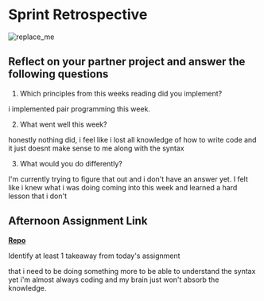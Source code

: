 # Sprint Retrospective

![replace_me](https://codeworks.blob.core.windows.net/public/assets/img/illustrations/placeholder.svg)

## Reflect on your partner project and answer the following questions

1. Which principles from this weeks reading did you implement?

i implemented pair programming this week.

2. What went well this week?

honestly nothing did, i feel like i lost all knowledge of how to write code and it just doesnt make sense to me along with the syntax

3. What would you do differently?

I'm currently trying to figure that out and i don't have an answer yet. I felt like i knew what i was doing coming into this week and learned a hard lesson that i don't

## Afternoon Assignment Link

**[Repo](https://github.com/Seth-McCormick/<ASSIGNMENT_REPO>)**

Identify at least 1 takeaway from today's assignment

that i need to be doing something more to be able to understand the syntax yet i'm almost always coding and my brain just won't absorb the knowledge.
